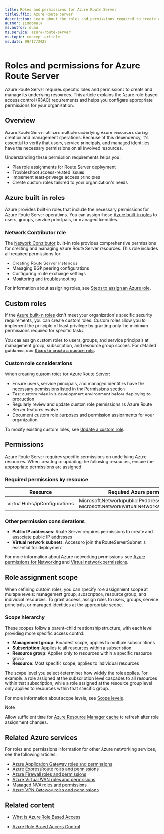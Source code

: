 ```yaml
---
title: Roles and permissions for Azure Route Server
titleSuffix: Azure Route Server
description: Learn about the roles and permissions required to create and manage Azure Route Server resources and understand Azure role-based access control RBAC requirements.
author: siddomala
ms.author: duau
ms.service: azure-route-server
ms.topic: concept-article
ms.date: 09/17/2025
---
```

# Roles and permissions for Azure Route Server

Azure Route Server requires specific roles and permissions to create and manage its underlying resources. This article explains the Azure role-based access control (RBAC) requirements and helps you configure appropriate permissions for your organization.

## Overview

Azure Route Server utilizes multiple underlying Azure resources during creation and management operations. Because of this dependency, it's essential to verify that users, service principals, and managed identities have the necessary permissions on all involved resources.

Understanding these permission requirements helps you:

- Plan role assignments for Route Server deployment
- Troubleshoot access-related issues
- Implement least-privilege access principles
- Create custom roles tailored to your organization's needs

## Azure built-in roles

Azure provides built-in roles that include the necessary permissions for Azure Route Server operations. You can assign these [Azure built-in roles](../role-based-access-control/built-in-roles.md) to users, groups, service principals, or managed identities.

### Network Contributor role

The [Network Contributor](../role-based-access-control/built-in-roles.md#network-contributor) built-in role provides comprehensive permissions for creating and managing Azure Route Server resources. This role includes all required permissions for:

- Creating Route Server instances
- Managing BGP peering configurations
- Configuring route exchange settings
- Monitoring and troubleshooting

For information about assigning roles, see [Steps to assign an Azure role](../role-based-access-control/role-assignments-steps.md).

## Custom roles

If the [Azure built-in roles](../role-based-access-control/built-in-roles.md) don't meet your organization's specific security requirements, you can create custom roles. Custom roles allow you to implement the principle of least privilege by granting only the minimum permissions required for specific tasks.

You can assign custom roles to users, groups, and service principals at management group, subscription, and resource group scopes. For detailed guidance, see [Steps to create a custom role](../role-based-access-control/custom-roles.md#steps-to-create-a-custom-role).

### Custom role considerations

When creating custom roles for Azure Route Server:

- Ensure users, service principals, and managed identities have the necessary permissions listed in the [Permissions](#permissions) section
- Test custom roles in a development environment before deploying to production
- Regularly review and update custom role permissions as Azure Route Server features evolve
- Document custom role purposes and permission assignments for your organization

To modify existing custom roles, see [Update a custom role](../role-based-access-control/custom-roles-portal.md#update-a-custom-role).

## Permissions

Azure Route Server requires specific permissions on underlying Azure resources. When creating or updating the following resources, ensure the appropriate permissions are assigned:

### Required permissions by resource

| Resource | Required Azure permissions |
|---|---|
| virtualHubs/ipConfigurations | Microsoft.Network/publicIPAddresses/join/action<br>Microsoft.Network/virtualNetworks/subnets/join/action |

### Other permission considerations

- **Public IP addresses**: Route Server requires permissions to create and associate public IP addresses
- **Virtual network subnets**: Access to join the RouteServerSubnet is essential for deployment

For more information about Azure networking permissions, see [Azure permissions for Networking](../role-based-access-control/permissions/networking.md) and [Virtual network permissions](../virtual-network/virtual-network-manage-subnet.md#permissions).

## Role assignment scope

When defining custom roles, you can specify role assignment scope at multiple levels: management group, subscription, resource group, and individual resources. To grant access, assign roles to users, groups, service principals, or managed identities at the appropriate scope.

### Scope hierarchy

These scopes follow a parent-child relationship structure, with each level providing more specific access control:

- **Management group**: Broadest scope, applies to multiple subscriptions
- **Subscription**: Applies to all resources within a subscription
- **Resource group**: Applies only to resources within a specific resource group  
- **Resource**: Most specific scope, applies to individual resources

The scope level you select determines how widely the role applies. For example, a role assigned at the subscription level cascades to all resources within that subscription, while a role assigned at the resource group level only applies to resources within that specific group.

For more information about scope levels, see [Scope levels](../role-based-access-control/scope-overview.md#scope-levels).

> [!NOTE]
> Allow sufficient time for [Azure Resource Manager cache](../role-based-access-control/troubleshooting.md) to refresh after role assignment changes.

## Related Azure services

For roles and permissions information for other Azure networking services, see the following articles:

- [Azure Application Gateway roles and permissions](../application-gateway/configuration-infrastructure.md)
- [Azure ExpressRoute roles and permissions](../expressroute/roles-permissions.md)
- [Azure Firewall roles and permissions](../firewall/roles-permissions.md)
- [Azure Virtual WAN roles and permissions](../virtual-wan/roles-permissions.md)
- [Managed NVA roles and permissions](../virtual-wan/roles-permissions.md#nva-resources)
- [Azure VPN Gateway roles and permissions](../vpn-gateway/roles-permissions.md)

## Related content

- [What is Azure Role Based Access](../role-based-access-control/overview.md)

- [Azure Role Based Access Control](../role-based-access-control/role-assignments-list-portal)
